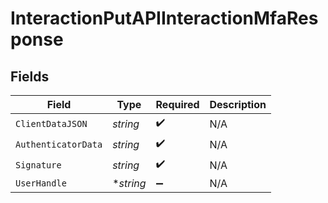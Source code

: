 # InteractionPutAPIInteractionMfaResponse


## Fields

| Field               | Type                | Required            | Description         |
| ------------------- | ------------------- | ------------------- | ------------------- |
| `ClientDataJSON`    | *string*            | :heavy_check_mark:  | N/A                 |
| `AuthenticatorData` | *string*            | :heavy_check_mark:  | N/A                 |
| `Signature`         | *string*            | :heavy_check_mark:  | N/A                 |
| `UserHandle`        | **string*           | :heavy_minus_sign:  | N/A                 |